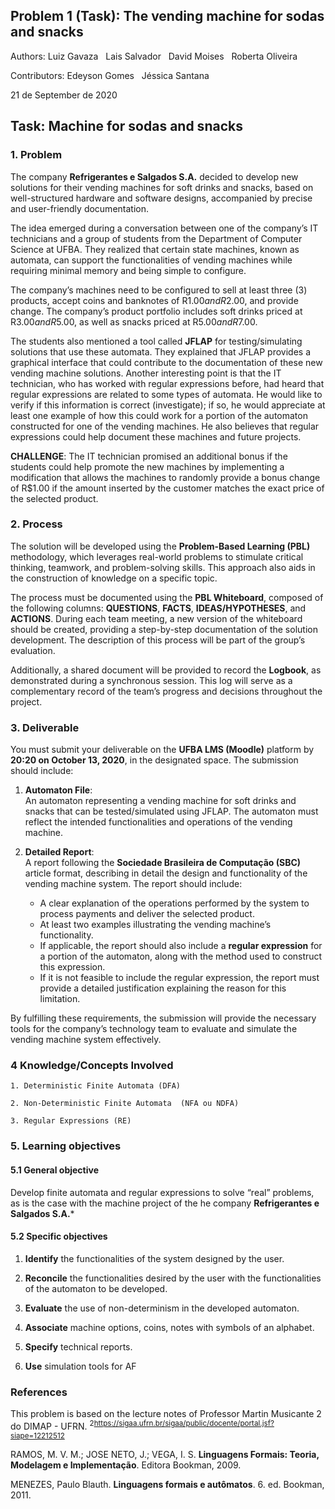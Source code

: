 ## **Problem 1 (Task): The vending machine for sodas and snacks**

Authors: Luiz Gavaza  &nbsp;  Lais Salvador  &nbsp;   David Moises &nbsp;    Roberta Oliveira

Contributors: Edeyson Gomes &nbsp;  Jéssica Santana

21 de September de 2020

## **Task: Machine for sodas and snacks**

### **1.  Problem**

The company **Refrigerantes e Salgados S.A.** decided to develop new solutions for their vending machines for soft drinks and snacks, based on well-structured hardware and software designs, accompanied by precise and user-friendly documentation.

The idea emerged during a conversation between one of the company’s IT technicians and a group of students from the Department of Computer Science at UFBA. They realized that certain state machines, known as automata, can support the functionalities of vending machines while requiring minimal memory and being simple to configure.

The company’s machines need to be configured to sell at least three (3) products, accept coins and banknotes of R$1.00 and R$2.00, and provide change. The company’s product portfolio includes soft drinks priced at R$3.00 and R$5.00, as well as snacks priced at R$5.00 and R$7.00.

The students also mentioned a tool called **JFLAP** for testing/simulating solutions that use these automata. They explained that JFLAP provides a graphical interface that could contribute to the documentation of these new vending machine solutions. Another interesting point is that the IT technician, who has worked with regular expressions before, had heard that regular expressions are related to some types of automata. He would like to verify if this information is correct (investigate); if so, he would appreciate at least one example of how this could work for a portion of the automaton constructed for one of the vending machines. He also believes that regular expressions could help document these machines and future projects.

**CHALLENGE**: The IT technician promised an additional bonus if the students could help promote the new machines by implementing a modification that allows the machines to randomly provide a bonus change of R$1.00 if the amount inserted by the customer matches the exact price of the selected product.


### **2. Process**

The solution will be developed using the **Problem-Based Learning (PBL)** methodology, which leverages real-world problems to stimulate critical thinking, teamwork, and problem-solving skills. This approach also aids in the construction of knowledge on a specific topic. 

The process must be documented using the **PBL Whiteboard**, composed of the following columns: **QUESTIONS**, **FACTS**, **IDEAS/HYPOTHESES**, and **ACTIONS**. During each team meeting, a new version of the whiteboard should be created, providing a step-by-step documentation of the solution development. The description of this process will be part of the group’s evaluation. 

Additionally, a shared document will be provided to record the **Logbook**, as demonstrated during a synchronous session. This log will serve as a complementary record of the team’s progress and decisions throughout the project.


### **3. Deliverable**

You must submit your deliverable on the **UFBA LMS (Moodle)** platform by **20:20 on October 13, 2020**, in the designated space. The submission should include:

1. **Automaton File**:  
   An automaton representing a vending machine for soft drinks and snacks that can be tested/simulated using JFLAP. The automaton must reflect the intended functionalities and operations of the vending machine.

2. **Detailed Report**:  
   A report following the **Sociedade Brasileira de Computação (SBC)** article format, describing in detail the design and functionality of the vending machine system. The report should include:
   - A clear explanation of the operations performed by the system to process payments and deliver the selected product.
   - At least two examples illustrating the vending machine’s functionality.
   - If applicable, the report should also include a **regular expression** for a portion of the automaton, along with the method used to construct this expression.
   - If it is not feasible to include the regular expression, the report must provide a detailed justification explaining the reason for this limitation.

By fulfilling these requirements, the submission will provide the necessary tools for the company’s technology team to evaluate and simulate the vending machine system effectively.




### **4 Knowledge/Concepts Involved** 
    1. Deterministic Finite Automata (DFA)

    2. Non-Deterministic Finite Automata  (NFA ou NDFA)

    3. Regular Expressions (RE)



### **5. Learning objectives** 

#### **5.1 General objective** 
Develop finite automata and regular expressions to solve “real” problems, as is the case with the machine project of the he company **Refrigerantes e Salgados S.A.*** 

#### **5.2 Specific objectives** 


   1. **Identify** the functionalities of the system designed by the user.

   2. **Reconcile** the functionalities desired by the user with the functionalities of the automaton to be developed.

   3. **Evaluate** the use of non-determinism in the developed automaton.

   4. **Associate** machine options, coins, notes with symbols of an alphabet.

   5. **Specify** technical reports.

   6. **Use** simulation tools for AF


### </a> References 
This problem is based on the lecture notes of Professor Martin Musicante 2</sup> do DIMAP - UFRN. <sup>2<https://sigaa.ufrn.br/sigaa/public/docente/portal.jsf?siape=12212512></sup>

RAMOS, M. V. M.; JOSE NETO, J.; VEGA, I. S. **Linguagens Formais: Teoria, Modelagem e Implementação**. Editora Bookman, 2009.

MENEZES, Paulo Blauth. **Linguagens formais e autômatos**. 6. ed. Bookman, 2011.
